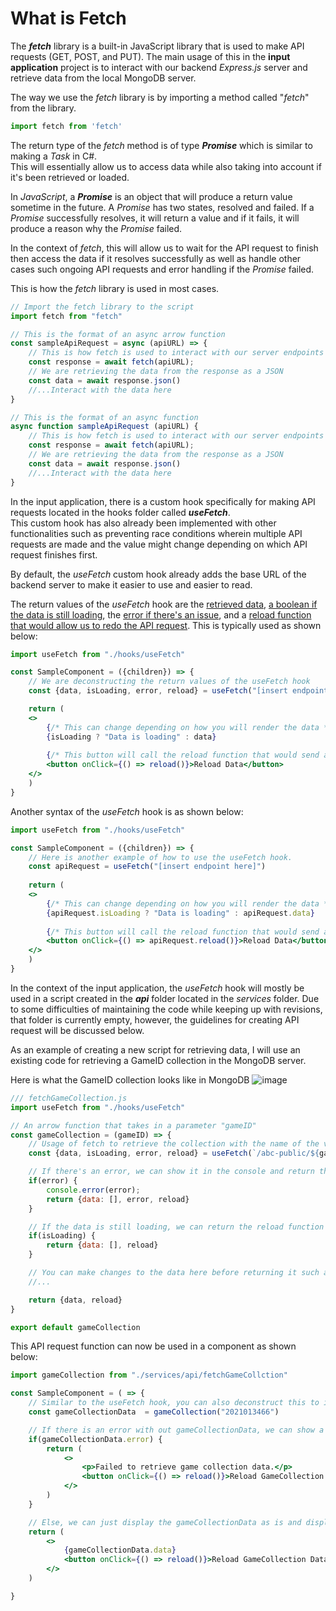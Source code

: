 # What is Fetch
The ***fetch*** library is a built-in JavaScript library that is used to make API requests (GET, POST, and PUT).
The main usage of this in the **input application** project is to interact with our backend *Express.js* server and retrieve data from the local MongoDB server.

The way we use the *fetch* library is by importing a method called "*fetch*" from the library.
```javascript
import fetch from 'fetch'
```

The return type of the *fetch* method is of type ***Promise*** which is similar to making a *Task* in C#.  
This will essentially allow us to access data while also taking into account if it's been retrieved or loaded.  

In *JavaScript*, a ***Promise*** is an object that will produce a return value sometime in the future.
A *Promise* has two states, resolved and failed. If a *Promise* successfully resolves, it will return a value and if it fails, it will produce a reason why the *Promise* failed.

In the context of *fetch*, this will allow us to wait for the API request to finish then access the data if it resolves successfully as well as handle other cases such ongoing API requests and error handling if the *Promise* failed.

This is how the *fetch* library is used in most cases.
```javascript
// Import the fetch library to the script
import fetch from "fetch"

// This is the format of an async arrow function
const sampleApiRequest = async (apiURL) => {
	// This is how fetch is used to interact with our server endpoints
	const response = await fetch(apiURL);
	// We are retrieving the data from the response as a JSON
	const data = await response.json()
	//...Interact with the data here
}

// This is the format of an async function
async function sampleApiRequest (apiURL) {
	// This is how fetch is used to interact with our server endpoints
	const response = await fetch(apiURL);
	// We are retrieving the data from the response as a JSON
	const data = await response.json()
	//...Interact with the data here
}
```


In the input application, there is a custom hook specifically for making API requests located in the hooks folder called ***useFetch***.  
This custom hook has also already been implemented with other functionalities such as preventing race conditions wherein multiple API requests are made and the value might change depending on which API request finishes first.  

By default, the *useFetch* custom hook already adds the base URL of the backend server to make it easier to use and easier to read.  

The return values of the *useFetch* hook are the <u>retrieved data</u>, <u>a boolean if the data is still loading</u>, the <u>error if there's an issue</u>, and a <u>reload function that would allow us to redo the API request</u>.
This is typically used as shown below:
```jsx
import useFetch from "./hooks/useFetch"

const SampleComponent = ({children}) => {
	// We are deconstructing the return values of the useFetch hook
	const {data, isLoading, error, reload} = useFetch("[insert endpoint here]")

	return (
	<>
		{/* This can change depending on how you will render the data */}
		{isLoading ? "Data is loading" : data}
		
		{/* This button will call the reload function that would send another API request */}
		<button onClick={() => reload()}>Reload Data</button>
	</>
	)
}
```
Another syntax of the *useFetch* hook is as shown below:
```jsx
import useFetch from "./hooks/useFetch"

const SampleComponent = ({children}) => {
	// Here is another example of how to use the useFetch hook.
	const apiRequest = useFetch("[insert endpoint here]")
	
	return (
	<>
		{/* This can change depending on how you will render the data */}
		{apiRequest.isLoading ? "Data is loading" : apiRequest.data}
	
		{/* This button will call the reload function that would send another API request */}
		<button onClick={() => apiRequest.reload()}>Reload Data</button>
	</>
	)
}
```

In the context of the input application, the *useFetch* hook will mostly be used in a script created in the ***api*** folder located in the *services* folder.
Due to some difficulties of maintaining the code while keeping up with revisions, that folder is currently empty, however, the guidelines for creating API request will be discussed below.

As an example of creating a new script for retrieving data, I will use an existing code for retrieving a GameID collection in the MongoDB server.

Here is what the GameID collection looks like in MongoDB
![image](https://github.com/seeeany/abcpublic-input-application/assets/32953723/d2440151-f019-4900-a85a-8bdd846ef219)


```javascript
/// fetchGameCollection.js
import useFetch from "./hooks/useFetch"

// An arrow function that takes in a parameter "gameID"
const gameCollection = (gameID) => {
	// Usage of fetch to retrieve the collection with the name of the value of gameID from the MongoDB server called "abc-public"
	const {data, isLoading, error, reload} = useFetch(`/abc-public/${gameID}`)

	// If there's an error, we can show it in the console and return the error as well as the reload function
	if(error) {
		console.error(error);
		return {data: [], error, reload}
	}

	// If the data is still loading, we can return the reload function and a blank array or other default values depending on our needs.
	if(isLoading) {
		return {data: [], reload}
	}

	// You can make changes to the data here before returning it such as sorting the data, splicing the data, or converting it to a different type (array or json).
	//...

	return {data, reload}
}

export default gameCollection
```
This API request function can now be used in a component as shown below:
```jsx
import gameCollection from "./services/api/fetchGameCollction"

const SampleComponent = ( => {
	// Similar to the useFetch hook, you can also deconstruct this to it's return values
	const gameCollectionData  = gameCollection("2021013466")

	// If there is an error with out gameCollectionData, we can show a text saying that it failed to retrieve the game collection data and show a button to reload the API request.
	if(gameCollectionData.error) {
		return (
			<>
				<p>Failed to retrieve game collection data.</p>
				<button onClick={() => reload()}>Reload GameCollection Data</button>
			</>
		)
	}

	// Else, we can just display the gameCollectionData as is and display the button again in the case that the user wants to update the data.
	return (
		<>
			{gameCollectionData.data}
			<button onClick={() => reload()}>Reload GameCollection Data</button>
		</>	
	)

}
```
